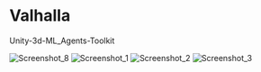 # Valhalla
Unity-3d-ML_Agents-Toolkit

![Screenshot_8](https://github.com/ArleKIng-God/Valhalla/assets/55055751/994a90a9-ea55-4c63-97ae-96afcac14584)
![Screenshot_1](https://github.com/ArleKIng-God/Valhalla/assets/55055751/93fabf08-cc40-44b9-96b2-60d93cafa29a)
![Screenshot_2](https://github.com/ArleKIng-God/Valhalla/assets/55055751/10787329-cd7c-4046-92a3-a82b7690136c)
![Screenshot_3](https://github.com/ArleKIng-God/Valhalla/assets/55055751/f21e4867-db76-48c7-872c-ddb82c57532d)
